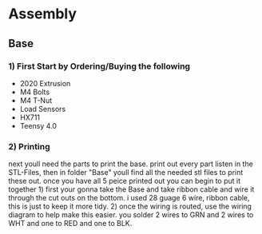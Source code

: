 # Assembly
## Base 
### 1) First Start by Ordering/Buying the following
   - 2020 Extrusion
   - M4 Bolts
   - M4 T-Nut
   - Load Sensors
   - HX711
   - Teensy 4.0
### 2) Printing
next youll need the parts to print the base. print out every part listen in the STL-Files, then in folder "Base" youll find all the needed stl files to print these out.
once you have all 5 peice printed out you can begin to put it together
    1) first your gonna take the Base and take ribbon cable and wire it through the cut outs on the bottom. i used 28 guage 6 wire, ribbon cable, this is just to keep it more tidy.
    2) once the wiring is routed, use the wiring diagram to help make this easier. you solder 2 wires to GRN and 2 wires to WHT and one to RED and one to BLK. 
